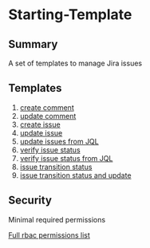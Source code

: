 # Starting-Template

## Summary

A set of templates to manage Jira issues

## Templates


1. [create comment](https://github.com/codefresh-io/argo-hub@main/workflows/jira/versions/0.0.1/docs/jira-create-comment.md) 
2. [update comment](https://github.com/codefresh-io/argo-hub@main/workflows/jira/versions/0.0.1/docs/jira-update-comment.md) 
3. [create issue](https://github.com/codefresh-io/argo-hub@main/workflows/jira/versions/0.0.1/docs/jira-create-issue.md) 
4. [update issue](https://github.com/codefresh-io/argo-hub@main/workflows/jira/versions/0.0.1/docs/jira-update-issue.md) 
5. [update issues from JQL](https://github.com/codefresh-io/argo-hub@main/workflows/jira/versions/0.0.1/docs/jira-update-all-from-jql.md) 
6. [verify issue status](https://github.com/codefresh-io/argo-hub@main/workflows/jira/versions/0.0.1/docs/jira-verify-status.md) 
7. [verify issue status from JQL](https://github.com/codefresh-io/argo-hub@main/workflows/jira/versions/0.0.1/docs/jira-verify-status-from-jql.md) 
8. [issue transition status](https://github.com/codefresh-io/argo-hub@main/workflows/jira/versions/0.0.1/docs/jira-issue-transition-status.md) 
9. [issue transition status and update](https://github.com/codefresh-io/argo-hub@main/workflows/jira/versions/0.0.1/docs/jira-issue-transition-status-and-update.md) 



## Security

Minimal required permissions


[Full rbac permissions list](https://github.com/codefresh-io/argo-hub@main/workflows/jira/versions/0.0.1/rbac.yaml)

